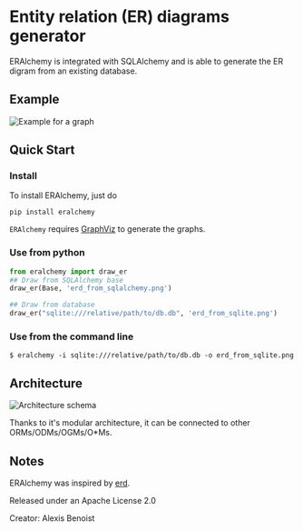 # Entity relation (ER) diagrams generator

ERAlchemy is integrated with SQLAlchemy and is able to  generate the ER digram from an existing database.

## Example
![Example for a graph](https://raw.githubusercontent.com/Alexis-benoist/eralchemy/master/graph_example.png?raw=true "Example for a graph")

## Quick Start 
### Install
To install ERAlchemy, just do

    pip install eralchemy
    
`ERAlchemy` requires [GraphViz](http://www.graphviz.org/Download.php) to generate the graphs.

### Use from python
```python
from eralchemy import draw_er
## Draw from SQLAlchemy base
draw_er(Base, 'erd_from_sqlalchemy.png')

## Draw from database
draw_er("sqlite:///relative/path/to/db.db", 'erd_from_sqlite.png')
``` 

### Use from the command line

    $ eralchemy -i sqlite:///relative/path/to/db.db -o erd_from_sqlite.png


## Architecture
![Architecture schema](https://raw.githubusercontent.com/Alexis-benoist/eralchemy/master/eralchemy_architecture.png?raw=true "Architecture schema")

Thanks to it's modular architecture, it can be connected to other ORMs/ODMs/OGMs/O*Ms.

## Notes
ERAlchemy was inspired by [erd](https://github.com/BurntSushi/erd).

Released under an Apache License 2.0

Creator: Alexis Benoist
